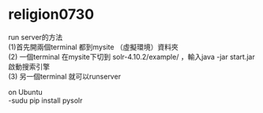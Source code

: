 # religion0730

run server的方法<br>
(1)首先開兩個terminal 都到mysite （虛擬環境）資料夾<br>
(2) 一個terminal 在mysite下切到 solr-4.10.2/example/ ，輸入java -jar start.jar啟動搜索引擎<br>
(3) 另一個terminal 就可以runserver<br>

on Ubuntu<br>
-sudu pip install pysolr
